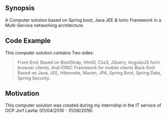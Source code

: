 ## Synopsis

A Computer solution based on Spring boot, Java JEE & Ionic Framework in a Multi-Service networking architecture.

## Code Example

This computer solution contains Two sides:
> Front-End: Based on BootStrap, Html5, Css3, JQuery, AngularJS form browser clients, And IONIC Framework for mobile clients
> Back-End: Based on Java, JEE, Hibernate, Maven, JPA, Spring Boot, Spring Data, Spring Security.

## Motivation

This computer solution was created during my internship in the IT service of OCP Jorf Lasfar (01/04/2016 - 31/08/2016) 


